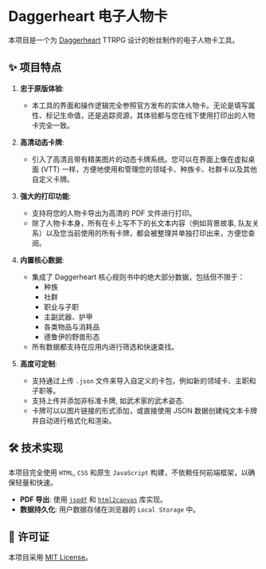 # Daggerheart 电子人物卡

本项目是一个为 [Daggerheart](https://www.daggerheart.com/) TTRPG 设计的粉丝制作的电子人物卡工具。

## ✨ 项目特点

1.  **忠于原版体验**:
    *   本工具的界面和操作逻辑完全参照官方发布的实体人物卡。无论是填写属性、标记生命值，还是追踪资源，其体验都与您在线下使用打印出的人物卡完全一致。

2.  **高清动态卡牌**:
    *   引入了高清且带有精美图片的动态卡牌系统。您可以在界面上像在虚拟桌面 (VTT) 一样，方便地使用和管理您的领域卡、种族卡、社群卡以及其他自定义卡牌。

3.  **强大的打印功能**:
    *   支持将您的人物卡导出为高清的 PDF 文件进行打印。
    *   除了人物卡本身，所有在卡上写不下的长文本内容（例如背景故事, 队友关系）以及您当前使用的所有卡牌，都会被整理并单独打印出来，方便您查阅。

4.  **内置核心数据**:
    *   集成了 Daggerheart 核心规则书中的绝大部分数据，包括但不限于：
        *   种族
        *   社群
        *   职业与子职
        *   主副武器、护甲
        *   各类物品与消耗品
        *   德鲁伊的野兽形态
    *   所有数据都支持在应用内进行筛选和快速查找。

5.  **高度可定制**:
    *   支持通过上传 `.json` 文件来导入自定义的卡包，例如新的领域卡、主职和子职等。
    *   支持上传并添加非标准卡牌, 如武术家的武术姿态.
    *   卡牌可以以图片链接的形式添加，或直接使用 JSON 数据创建纯文本卡牌并自动进行格式化和渲染。

## 🛠️ 技术实现

本项目完全使用 `HTML`, `CSS` 和原生 `JavaScript` 构建，不依赖任何前端框架，以确保轻量和快速。

*   **PDF 导出**: 使用 [`jspdf`](https://github.com/parallax/jsPDF) 和 [`html2canvas`](https://html2canvas.hertzen.com/) 库实现。
*   **数据持久化**: 用户数据存储在浏览器的 `Local Storage` 中。

## 📜 许可证

本项目采用 [MIT License](LICENSE)。